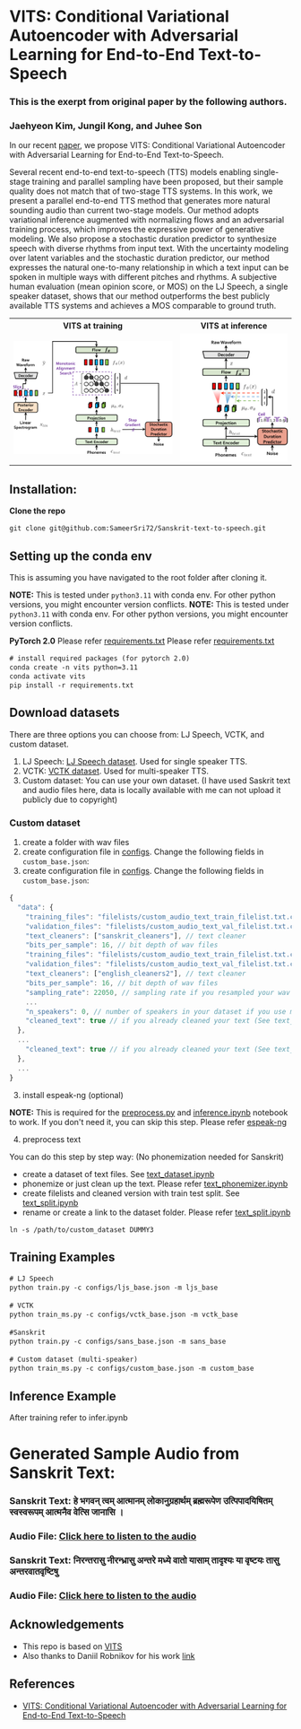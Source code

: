 # VITS: Conditional Variational Autoencoder with Adversarial Learning for End-to-End Text-to-Speech<br>
### This is the exerpt from original paper by the following authors.

### Jaehyeon Kim, Jungil Kong, and Juhee Son

In our recent [paper](https://arxiv.org/abs/2106.06103), we propose VITS: Conditional Variational Autoencoder with Adversarial Learning for End-to-End Text-to-Speech.

Several recent end-to-end text-to-speech (TTS) models enabling single-stage training and parallel sampling have been proposed, but their sample quality does not match that of two-stage TTS systems. In this work, we present a parallel end-to-end TTS method that generates more natural sounding audio than current two-stage models. Our method adopts variational inference augmented with normalizing flows and an adversarial training process, which improves the expressive power of generative modeling. We also propose a stochastic duration predictor to synthesize speech with diverse rhythms from input text. With the uncertainty modeling over latent variables and the stochastic duration predictor, our method expresses the natural one-to-many relationship in which a text input can be spoken in multiple ways with different pitches and rhythms. A subjective human evaluation (mean opinion score, or MOS) on the LJ Speech, a single speaker dataset, shows that our method outperforms the best publicly available TTS systems and achieves a MOS comparable to ground truth.<br>

<table style="width:100%">
  <tr>
    <th>VITS at training</th>
    <th>VITS at inference</th>
  </tr>
  <tr>
    <td><img src="pics/fig_1a.png" alt="VITS at training" width="100%"></td>
    <td><img src="pics/fig_1b.png" alt="VITS at inference" width="100%"></td>
  </tr>
</table>

## Installation:

<a name="installation"></a>

**Clone the repo**

```shell
git clone git@github.com:SameerSri72/Sanskrit-text-to-speech.git
```
## Setting up the conda env

This is assuming you have navigated to the root folder after cloning it.

**NOTE:** This is tested under `python3.11` with conda env. For other python versions, you might encounter version conflicts.
**NOTE:** This is tested under `python3.11` with conda env. For other python versions, you might encounter version conflicts.

**PyTorch 2.0**
Please refer [requirements.txt](requirements.txt)
Please refer [requirements.txt](requirements.txt)

```shell
# install required packages (for pytorch 2.0)
conda create -n vits python=3.11
conda activate vits
pip install -r requirements.txt
```

## Download datasets

There are three options you can choose from: LJ Speech, VCTK, and custom dataset.

1. LJ Speech: [LJ Speech dataset](#lj-speech-dataset). Used for single speaker TTS.
2. VCTK: [VCTK dataset](#vctk-dataset). Used for multi-speaker TTS.
3. Custom dataset: You can use your own dataset. (I have used Saskrit text and audio files here, data is locally available with me can not upload it publicly due to copyright)

### Custom dataset

1. create a folder with wav files
2. create configuration file in [configs](configs/). Change the following fields in `custom_base.json`:
3. create configuration file in [configs](configs/). Change the following fields in `custom_base.json`:

```js
{
  "data": {
    "training_files": "filelists/custom_audio_text_train_filelist.txt.cleaned", // path to training cleaned filelist
    "validation_files": "filelists/custom_audio_text_val_filelist.txt.cleaned", // path to validation cleaned filelist
    "text_cleaners": ["sanskrit_cleaners"], // text cleaner
    "bits_per_sample": 16, // bit depth of wav files
    "training_files": "filelists/custom_audio_text_train_filelist.txt.cleaned", // path to training cleaned filelist
    "validation_files": "filelists/custom_audio_text_val_filelist.txt.cleaned", // path to validation cleaned filelist
    "text_cleaners": ["english_cleaners2"], // text cleaner
    "bits_per_sample": 16, // bit depth of wav files
    "sampling_rate": 22050, // sampling rate if you resampled your wav files
    ...
    "n_speakers": 0, // number of speakers in your dataset if you use multi-speaker setting
    "cleaned_text": true // if you already cleaned your text (See text_phonemizer.ipynb), set this to true
  },
  ...
    "cleaned_text": true // if you already cleaned your text (See text_phonemizer.ipynb), set this to true
  },
  ...
}
```

3. install espeak-ng (optional)

**NOTE:** This is required for the [preprocess.py](preprocess.py) and [inference.ipynb](inference.ipynb) notebook to work. If you don't need it, you can skip this step. Please refer [espeak-ng](https://github.com/espeak-ng/espeak-ng)

4. preprocess text

You can do this step by step way: (No phonemization needed for Sanskrit)

- create a dataset of text files. See [text_dataset.ipynb](preprocess/text_dataset.ipynb)
- phonemize or just clean up the text. Please refer [text_phonemizer.ipynb](preprocess/text_phonemizer.ipynb)
- create filelists and cleaned version with train test split. See [text_split.ipynb](preprocess/text_split.ipynb)
- rename or create a link to the dataset folder. Please refer [text_split.ipynb](preprocess/text_split.ipynb)

```shell
ln -s /path/to/custom_dataset DUMMY3
```

## Training Examples

```shell
# LJ Speech
python train.py -c configs/ljs_base.json -m ljs_base

# VCTK
python train_ms.py -c configs/vctk_base.json -m vctk_base

#Sanskrit
python train.py -c configs/sans_base.json -m sans_base

# Custom dataset (multi-speaker)
python train_ms.py -c configs/custom_base.json -m custom_base
```

## Inference Example
After training refer to infer.ipynb<br>
# Generated Sample Audio from Sanskrit Text:<br>
### Sanskrit Text: हे भगवन् त्वम् आत्मानम् लोकानुग्रहार्थम् ब्रह्मरूपेण उत्पिपादयिषितम् स्वस्वरूपम् आत्मनैव वेत्सि जानासि ।<br>
### Audio File: [Click here to listen to the audio](https://github.com/SameerSri72/Sanskrit-text-to-speech/blob/master/audio_1.wav)<br>
### Sanskrit Text: निरन्तरासु नीरन्ध्रासु अन्तरे मध्ये वातो यासाम् तादृश्यः या वृष्टयः तासु अन्तरवातवृष्टिषु<br>
### Audio File: [Click here to listen to the audio](https://github.com/SameerSri72/Sanskrit-text-to-speech/blob/master/audio_2.wav)




  
## Acknowledgements

- This repo is based on [VITS](https://github.com/jaywalnut310/vits)
- Also thanks to Daniil Robnikov for his work [link](https://github.com/daniilrobnikov/vits)
  

## References

- [VITS: Conditional Variational Autoencoder with Adversarial Learning for End-to-End Text-to-Speech](https://arxiv.org/abs/2106.06103)

